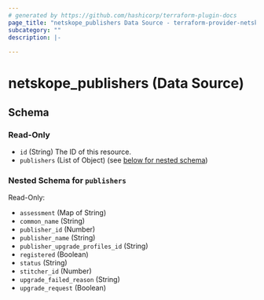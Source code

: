 ```yaml
---
# generated by https://github.com/hashicorp/terraform-plugin-docs
page_title: "netskope_publishers Data Source - terraform-provider-netskope"
subcategory: ""
description: |-
  
---
```


# netskope_publishers (Data Source)





<!-- schema generated by tfplugindocs -->
## Schema

### Read-Only

- `id` (String) The ID of this resource.
- `publishers` (List of Object) (see [below for nested schema](#nestedatt--publishers))

<a id="nestedatt--publishers"></a>
### Nested Schema for `publishers`

Read-Only:

- `assessment` (Map of String)
- `common_name` (String)
- `publisher_id` (Number)
- `publisher_name` (String)
- `publisher_upgrade_profiles_id` (String)
- `registered` (Boolean)
- `status` (String)
- `stitcher_id` (Number)
- `upgrade_failed_reason` (String)
- `upgrade_request` (Boolean)


